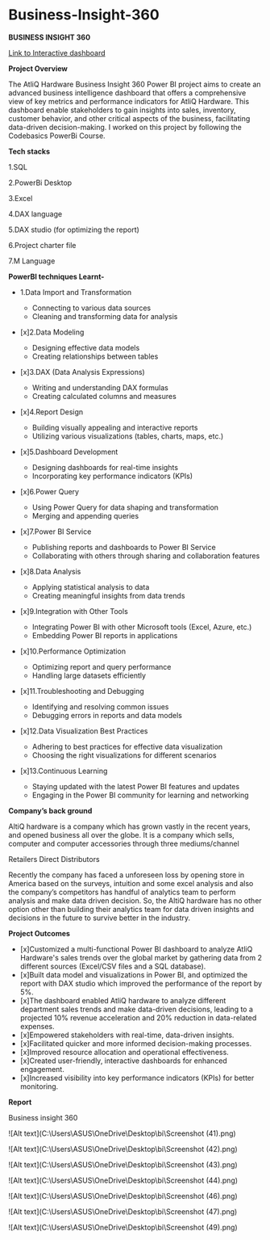 # Business-Insight-360
**BUSINESS INSIGHT 360**

[Link to Interactive dashboard](https://app.powerbi.com/view?r=eyJrIjoiNzk0MTMxMGEtMGMzMS00OTA3LTk2MmEtYmY1ZGJjYTA5MWZhIiwidCI6ImM2ZTU0OWIzLTVmNDUtNDAzMi1hYWU5LWQ0MjQ0ZGM1YjJjNCJ9)


**Project Overview**

The AtliQ Hardware Business Insight 360 Power BI project aims to create an advanced business intelligence dashboard that offers a comprehensive view of key metrics and performance indicators for AtliQ Hardware. This dashboard enable stakeholders to gain insights into sales, inventory, customer behavior, and other critical aspects of the business, facilitating data-driven decision-making.
I worked on this project by following the Codebasics PowerBi Course.

**Tech stacks**

1.SQL

2.PowerBi Desktop

3.Excel

4.DAX language

5.DAX studio (for optimizing the report)

6.Project charter file

7.M Language


  **PowerBI techniques Learnt-**

- 1.Data Import and Transformation
  - Connecting to various data sources
  - Cleaning and transforming data for analysis

- [x]2.Data Modeling
  - Designing effective data models
  - Creating relationships between tables

- [x]3.DAX (Data Analysis Expressions)
  - Writing and understanding DAX formulas
  - Creating calculated columns and measures

- [x]4.Report Design
  - Building visually appealing and interactive reports
  - Utilizing various visualizations (tables, charts, maps, etc.)

- [x]5.Dashboard Development
  - Designing dashboards for real-time insights
  - Incorporating key performance indicators (KPIs)

- [x]6.Power Query
  - Using Power Query for data shaping and transformation
  - Merging and appending queries

- [x]7.Power BI Service
  - Publishing reports and dashboards to Power BI Service
  - Collaborating with others through sharing and collaboration features

- [x]8.Data Analysis
  - Applying statistical analysis to data
  - Creating meaningful insights from data trends

- [x]9.Integration with Other Tools
  - Integrating Power BI with other Microsoft tools (Excel, Azure, etc.)
  - Embedding Power BI reports in applications

- [x]10.Performance Optimization
  - Optimizing report and query performance
  - Handling large datasets efficiently

- [x]11.Troubleshooting and Debugging
  - Identifying and resolving common issues
  - Debugging errors in reports and data models

- [x]12.Data Visualization Best Practices
  - Adhering to best practices for effective data visualization
  - Choosing the right visualizations for different scenarios

- [x]13.Continuous Learning
  - Staying updated with the latest Power BI features and updates
  - Engaging in the Power BI community for learning and networking



**Company’s back ground**

AltiQ hardware is a company which has grown vastly in the recent years, and opened business all over the globe. It is a company which sells, computer and computer accessories through three mediums/channel

Retailers
Direct
Distributors

Recently the company has faced a unforeseen loss by opening store in America based on the surveys, intuition and some excel analysis and also the company’s competitors has handful of analytics team to perform analysis and make data driven decision. So, the AltiQ hardware has no other option other than building their analytics team for data driven insights and decisions in the future to survive better in the industry.

**Project Outcomes**

- [x]Customized a multi-functional Power BI dashboard to analyze AtliQ Hardware's sales trends over the global market by gathering data from 2 
     different sources (Excel/CSV files and a SQL database).
- [x]Built data model and visualizations in Power BI, and optimized the report with DAX studio which improved the performance of the report by 5%. 
- [x]The dashboard enabled AtliQ hardware to analyze different department sales trends and make data-driven decisions, leading to a projected 10% 
     revenue acceleration and 20% reduction in data-related expenses.
- [x]Empowered stakeholders with real-time, data-driven insights.
- [x]Facilitated quicker and more informed decision-making processes.
- [x]Improved resource allocation and operational effectiveness.
- [x]Created user-friendly, interactive dashboards for enhanced engagement.
- [x]Increased visibility into key performance indicators (KPIs) for better monitoring.


                                                               
**Report**


Business insight 360 

![Alt text](C:\Users\ASUS\OneDrive\Desktop\bi\Screenshot (41).png)

![Alt text](C:\Users\ASUS\OneDrive\Desktop\bi\Screenshot (42).png)

![Alt text](C:\Users\ASUS\OneDrive\Desktop\bi\Screenshot (43).png)

![Alt text](C:\Users\ASUS\OneDrive\Desktop\bi\Screenshot (44).png)

![Alt text](C:\Users\ASUS\OneDrive\Desktop\bi\Screenshot (46).png)

![Alt text](C:\Users\ASUS\OneDrive\Desktop\bi\Screenshot (47).png)

![Alt text](C:\Users\ASUS\OneDrive\Desktop\bi\Screenshot (49).png)







